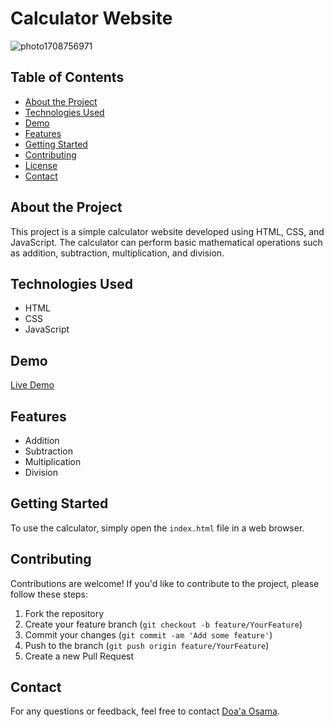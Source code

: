 
# Calculator Website

![photo1708756971](https://github.com/DoaaOsamaK/Calculator-Frontend/assets/147305995/5c1887e5-3f4e-42a4-914a-716c0592b0f3)


## Table of Contents

- [About the Project](#about-the-project)
- [Technologies Used](#technologies-used)
- [Demo](#demo)
- [Features](#features)
- [Getting Started](#getting-started)
- [Contributing](#contributing)
- [License](#license)
- [Contact](#contact)

## About the Project

This project is a simple calculator website developed using HTML, CSS, and JavaScript. The calculator can perform basic mathematical operations such as addition, subtraction, multiplication, and division.

## Technologies Used

- HTML
- CSS
- JavaScript

## Demo

[Live Demo](https://doaaosamak.github.io/Calculator-Frontend/)


## Features

- Addition
- Subtraction
- Multiplication
- Division

## Getting Started

To use the calculator, simply open the `index.html` file in a web browser.

## Contributing

Contributions are welcome! If you'd like to contribute to the project, please follow these steps:

1. Fork the repository
2. Create your feature branch (`git checkout -b feature/YourFeature`)
3. Commit your changes (`git commit -am 'Add some feature'`)
4. Push to the branch (`git push origin feature/YourFeature`)
5. Create a new Pull Request


## Contact

For any questions or feedback, feel free to contact [Doa'a Osama](doaaosamakhalaf@gmail.com).
